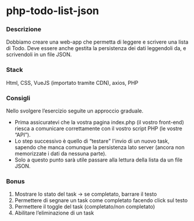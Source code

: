 # php-todo-list-json

### Descrizione
Dobbiamo creare una web-app che permetta di leggere e scrivere una lista di Todo.
Deve essere anche gestita la persistenza dei dati leggendoli da, e scrivendoli in un file JSON.
### Stack
Html, CSS, VueJS (importato tramite CDN), axios, PHP
### Consigli
Nello svolgere l’esercizio seguite un approccio graduale.
- Prima assicuratevi che la vostra pagina index.php (il vostro front-end) riesca a comunicare correttamente con il vostro script PHP (le vostre “API”).
- Lo step successivo è quello di “testare" l'invio di un nuovo task, sapendo che manca comunque la persistenza lato server (ancora non memorizzate i dati da nessuna parte).
- Solo a questo punto sarà utile passare alla lettura della lista da un file JSON.
### Bonus
1. Mostrare lo stato del task → se completato, barrare il testo
2. Permettere di segnare un task come completato facendo click sul testo
3. Permettere il toggle del task (completato/non completato)
4. Abilitare l’eliminazione di un task
